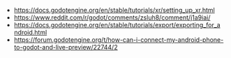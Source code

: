 * https://docs.godotengine.org/en/stable/tutorials/xr/setting_up_xr.html
* https://www.reddit.com/r/godot/comments/zsluh8/comment/j1a9iai/
* https://docs.godotengine.org/en/stable/tutorials/export/exporting_for_android.html
* https://forum.godotengine.org/t/how-can-i-connect-my-android-phone-to-godot-and-live-preview/22744/2
